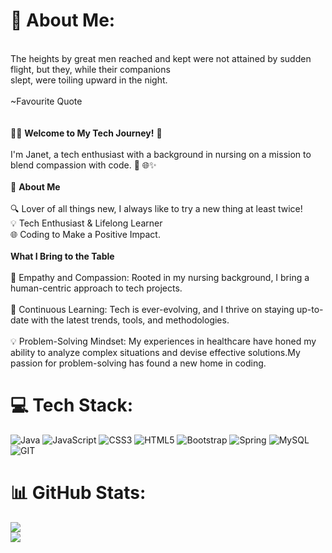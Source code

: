 # 💫 About Me:
 <br>The heights by great men reached and kept were not attained by sudden flight, but they, while their companions <br>slept, were toiling upward in the night.<br><br> ~Favourite Quote <br><br><br>👩‍💻 **Welcome to My Tech Journey!** 👋<br><br>I'm Janet, a tech enthusiast with a background in nursing on a mission to blend compassion with code. 🌟 🌐✨<br><br> 🚀 **About Me**<br><br>🔍 Lover of all things new, I always like to try a new thing at least twice!<br>💡 Tech Enthusiast & Lifelong Learner  <br>🌐 Coding to Make a Positive Impact. <br> <br>**What I Bring to the Table** <br><br>🤝 Empathy and Compassion: Rooted in my nursing background, I bring a human-centric approach to tech projects.<br><br>🚀 Continuous Learning: Tech is ever-evolving, and I thrive on staying up-to-date with the latest trends, tools, and methodologies.<br><br>💡 Problem-Solving Mindset: My experiences in healthcare have honed my ability to analyze complex situations and devise effective solutions.My passion for problem-solving has found a new home in coding.<br>


# 💻 Tech Stack:
![Java](https://img.shields.io/badge/java-%23ED8B00.svg?style=for-the-badge&logo=openjdk&logoColor=white) ![JavaScript](https://img.shields.io/badge/javascript-%23323330.svg?style=for-the-badge&logo=javascript&logoColor=%23F7DF1E) ![CSS3](https://img.shields.io/badge/css3-%231572B6.svg?style=for-the-badge&logo=css3&logoColor=white) ![HTML5](https://img.shields.io/badge/html5-%23E34F26.svg?style=for-the-badge&logo=html5&logoColor=white) ![Bootstrap](https://img.shields.io/badge/bootstrap-%238511FA.svg?style=for-the-badge&logo=bootstrap&logoColor=white) ![Spring](https://img.shields.io/badge/spring-%236DB33F.svg?style=for-the-badge&logo=spring&logoColor=white) ![MySQL](https://img.shields.io/badge/mysql-%2300000f.svg?style=for-the-badge&logo=mysql&logoColor=white) ![GIT](https://img.shields.io/badge/Git-fc6d26?style=for-the-badge&logo=git&logoColor=white)
# 📊 GitHub Stats:
![](https://github-readme-streak-stats.herokuapp.com/?user=JMen121&theme=dark&hide_border=false)<br/>
![](https://github-readme-stats.vercel.app/api/top-langs/?username=JMen121&theme=dark&hide_border=false&include_all_commits=false&count_private=false&layout=compact)
